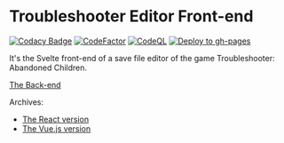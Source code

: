 # Troubleshooter Editor Front-end

[![Codacy Badge](https://app.codacy.com/project/badge/Grade/61ba1d77c8f34c2296670bd7ecb7660c)](https://app.codacy.com/gh/Attacktive/troubleshooter-editor-front-end-svelte/dashboard?utm_source=gh&utm_medium=referral&utm_content=&utm_campaign=Badge_grade)
[![CodeFactor](https://www.codefactor.io/repository/github/attacktive/troubleshooter-editor-front-end-svelte/badge)](https://www.codefactor.io/repository/github/attacktive/troubleshooter-editor-front-end-svelte)
[![CodeQL](https://github.com/Attacktive/troubleshooter-editor-front-end-svelte/actions/workflows/codeql-analysis.yaml/badge.svg)](https://github.com/Attacktive/troubleshooter-editor-front-end-svelte/actions/workflows/codeql-analysis.yaml)
[![Deploy to gh-pages](https://github.com/Attacktive/troubleshooter-editor-front-end-svelte/actions/workflows/deploy.yaml/badge.svg)](https://github.com/Attacktive/troubleshooter-editor-front-end-svelte/actions/workflows/deploy.yaml)

It's the Svelte front-end of a save file editor of the game Troubleshooter: Abandoned Children.

[The Back-end](https://github.com/Attacktive/troubleshooter-editor-back-end)

Archives:
- [The React version](https://github.com/Attacktive/troubleshooter-editor-front-end)
- [The Vue.js version](https://github.com/Attacktive/troubleshooter-editor-front-end-vue)
